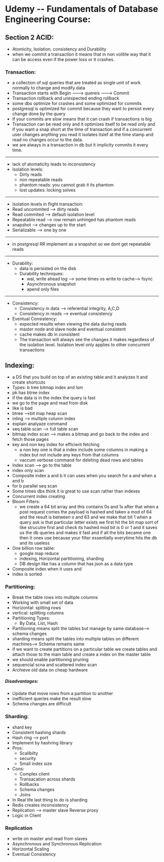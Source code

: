 # Udemy -- Fundamentals of Database Engineering Course:

## Section 2 ACID:
* Atomicity, Isolation, consistency and Durability
* when we commit a transaction it means that in non volitile way that it can be access even if the power loss or it crashes.

### Transaction:
* a collection of sql queries that are treated as single unit of work  normally to change and modify data
* Transaction starts with Begin ---> quereis ---> Commit
* Transaction rollback and unexpected ending rollback
* some dbs optimize for crashes and some optimized for commits 
* postgresql is optimized for commit because they want to persist every change done by the query
* if your commits are slow means that it can crash if transactions is big
* Transaction can be read only and it optimizes itself to be read only and if you want a snap short at the time of transaction and if a concurrent user changes anything you read it isolates itslef at the time stamp and read no changes occur to the data.
* we are always in a transaction in db but it implicity commits it every time.
---
* lack of atomaticity leads to inconsistency
* Isolation levels:
  * Dirty reads
  * non repeatable reads
  * phantom reads: you cannot grab it its phantom
  * lost updates: locking solves
---
* Isolation levels in flight transaction:
* Read uncommited --> dirty reads
* Read commited --> default isolation level
* Repeatable read --> row remain unhinged has phantom reads
* snapshot --> changes up to the start
* Serializable --> one by one
---
*  in postgresql RR implement as a snapshot so we dont get repeatable reads
---
* Durability:
  * data is persisted on the disk
  * Durability techniques:
    * wal, write ahead log --> some times os write to cache--> fsync
    * Asynchronous snapshot
    * apend only files
---
* Consistency:
  * Consistency in data --> referential integrity, A,C,D
  * Consistency in reads --> eventual consistency
* Eventual Consistency:
  * expected results when viewing the data during reads
  * master node and slave node and eventual consistent
  * cache makes db in consistent
  * The transaction will always see the changes it makes regardless of the isolation level. Isolation level only applies to other concurrent transactions

## Indexing:
* a DS that you build on top of an existing table and it analyzes it and create shortcuts
* Types: b tree bitmap index and lsm
* pk has btree index
* if the data is in the index the query is fast
* we go  to the page and read from disk
* like is bad
* btree -->bit map heap scan
* inling --> multiple column index
* explain analyaze command
* seq table scan --> full table scan
* bitmap index scan --> makes a bitmap and go back to the index and fetch those pages
* key and non key index for efficient fetching 
  * a non key one is that a index include some columns  in making a index but not include any keys from that columns
  * vaccum verbose command for deleting dead rows and tables
* Index scan --> go to the table
* index only scan     
* Composite index a and b it can uses when you search for a and when a and b
* for b parallel seq scan
* Some times dbs think it is great to use scan rather than indexes
* Concurrent index creating
* Bloom Filters:
  * we create a 64 bit array and this contains 0s and 1s after that when a post request comes the payload is hashed and taken a mod of 64 and the result is between o and 63 and we make that bit 1 when a query ask is that particular letter exists we first hit the bit map sort of like strucutre first and check its hashed mod bit is 0 or 1 and it saves us the db queries and makes it fast and if all the bits became one then it ones use because your filter essentially everytime hits the db and its useless
* One billion row table:
  *  google map reduce
  *  indexing, Horizontal partitioning, sharding
  *  DB design like has a column that has json as a data type
*  Composite  index when it uses and
*  index is sorted

### Partitioning:
* Break the table rows into multiple columns
* Working with small set of data
* Horizontal: spliting rows
* vertical: splitting columns
* Partitioning Types:
  * By Data, List, Hash
* Partitioning means split the tables but manage by same database--> schema changes
* sharding means split the tables into multiple tables on different machines--> Schema remains same
* if we want to create partitions on a particular table we create tables and attach those to the main table and create a index on the master table
* we should enable partitioning pruning
* sequencial scna and scattered index scan
* Archieve old data on cheap hardware
##### Disadvantages:
* Update that move rows from a partition to another
* inefficient queries make the result slow
* Schema changes are difficult

### Sharding:
* shard key
* Consistent hashing shards
* Hash ring --> port
* Implement by hashring library
* Pros:
  * Scalibilty
  * security
  * Small index size
* Cons:
  * Complex client
  * Transacation across shards
  * Rollbacks
  * Schema changes
  * Joins
* In Real life last thing to do is sharding
* Redis creates inconsistency
* Replication --> master slave Reverse proxy
* Logic in Client

### Replication
* write on master and read from slaves
* Asynchronous and Synchronous Replication
* Horizontal Scaling
* Eventual Consistency
